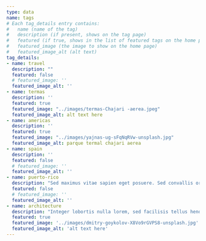 ```yaml
---
type: data
name: tags
# Each tag_details entry contains:
#   name (name of the tag)
#   description (if present, shows on the tag page)
#   featured (if true, shows in the list of featured tags on the home page)
#   featured_image (the image to show on the home page)
#   featured_image_alt (alt text)
tag_details:
- name: travel
  description: ""
  featured: false
  # featured_image: ''
  featured_image_alt: ''
- name: termas
  description: ''
  featured: true
  featured_image: "../images/termas-Chajari -aerea.jpeg"
  featured_image_alt: alt text here
- name: americas
  description: ''
  featured: true
  featured_image: "../images/yajnas-ug-sFqNqRVw-unsplash.jpg"
  featured_image_alt: parque termal chajari aerea
- name: spain
  description: ''
  featured: false
  # featured_image: ''
  featured_image_alt: ''
- name: puerto-rico
  description: "Sed maximus vitae sapien eget posuere. Sed convallis orci sit amet sapien ornare congue. Vivamus gravida, purus quis tincidunt ornare, augue odio pretium enim, at semper massa nisi ut massa. Fusce porttitor consequat nisi, vitae feugiat nisi tempus non. Nunc laoreet felis porta turpis iaculis vulputate."
  featured: false
  # featured_image: ''
  featured_image_alt: ''
- name: architecture
  description: "Integer lobortis nulla lorem, sed facilisis tellus hendrerit efficitur. Suspendisse dictum libero sed ligula malesuada tempus. Donec urna velit, pulvinar ac porttitor non, ultrices id nisi."
  featured: true
  featured_image: '../images/dmitry-goykolov-X8Vo9rGVPS8-unsplash.jpg'
  featured_image_alt: 'alt text here'
---
```

